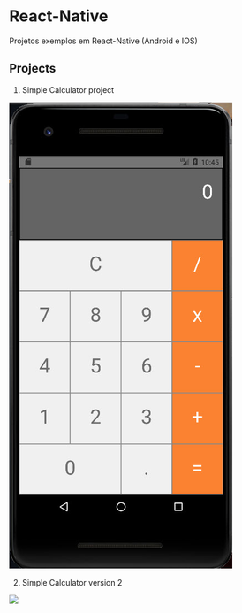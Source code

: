 # React-Native
Projetos exemplos em React-Native (Android e IOS)

## Projects

 1. Simple Calculator project 
 >
   ![](https://github.com/J-Barboza/React-Native/blob/main/images/simpleCalculator.jpg)

 2. Simple Calculator version 2
 >
  ![](https://user-images.githubusercontent.com/90610113/180443686-afdbbbc4-efde-4a73-bb54-4d2bd9f5c324.jpg)
